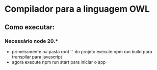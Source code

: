 # Compilador para a linguagem OWL
## Como executar:
### Necessário node 20.*
- primeiramente na pasta root '.' do projeto execute npm run build para transpilar para javascript
- agora execute npm run start para iniciar o app
